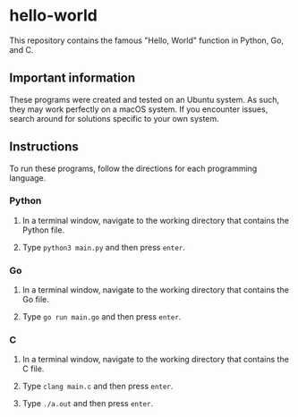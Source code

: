 # hello-world

This repository contains the famous "Hello, World" function in Python, Go, and C.

## Important information

These programs were created and tested on an Ubuntu system. As such, they may work perfectly on a macOS system. If you encounter issues, search around for solutions specific to your own system.

## Instructions

To run these programs, follow the directions for each programming language.

### Python

1. In a terminal window, navigate to the working directory that contains the Python file.

2. Type `python3 main.py` and then press `enter`.

### Go

1. In a terminal window, navigate to the working directory that contains the Go file.

2. Type `go run main.go` and then press `enter`.

### C

1. In a terminal window, navigate to the working directory that contains the C file.

2. Type `clang main.c` and then press `enter`.

3. Type `./a.out` and then press `enter`.
